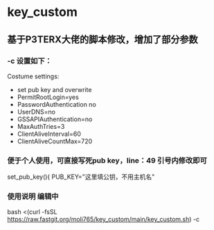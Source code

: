 # key_custom
## 基于P3TERX大佬的脚本修改，增加了部分参数
### -c 设置如下：
Costume settings:
- set pub key and overwrite
- PermitRootLogin=yes 
- PasswordAuthentication no
- UserDNS=no 
- GSSAPIAuthentication=no
- MaxAuthTries=3 
- ClientAliveInterval=60  
- ClientAliveCountMax=720
     
### 便于个人使用，可直接写死pub key，line：49 引号内修改即可
set_pub_key(){
    PUB_KEY="这里填公钥，不用主机名"
    
### 使用说明 编辑中
bash <(curl -fsSL https://raw.fastgit.org/moli765/key_custom/main/key_custom.sh) -c
